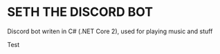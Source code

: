 # SETH THE DISCORD BOT

Discord bot writen in C# (.NET Core 2), used for playing music and stuff

Test

